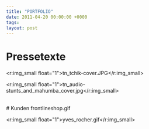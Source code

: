 ```yaml
---
title: "PORTFOLIO"
date: 2011-04-20 00:00:00 +0000
tags: 
layout: post
---
```

# Pressetexte
<r:img_small float="1">tn_tchik-cover.JPG</r:img_small>

<r:img_small float="1">tn_audio-stunts_and_mahumba_cover.jpg</r:img_small>

<br style="clear: both" />
# Kunden
<r:img_small float="1">frontlineshop.gif</r:img_small>

<r:img_small float="1">yves_rocher.gif</r:img_small>
